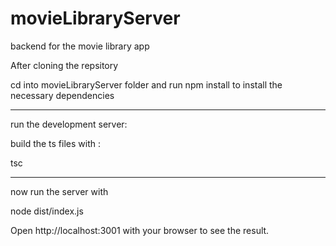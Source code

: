 # movieLibraryServer
backend for the movie library app

After cloning the repsitory

cd into movieLibraryServer folder and run npm install to install the necessary dependencies


----------------------------------------------------------------------------------------------------

run the development server:

build the ts files with :

tsc


----------------------------------------------------------------------------------------------------

now run the server with 

node  dist/index.js

Open http://localhost:3001 with your browser to see the result.
